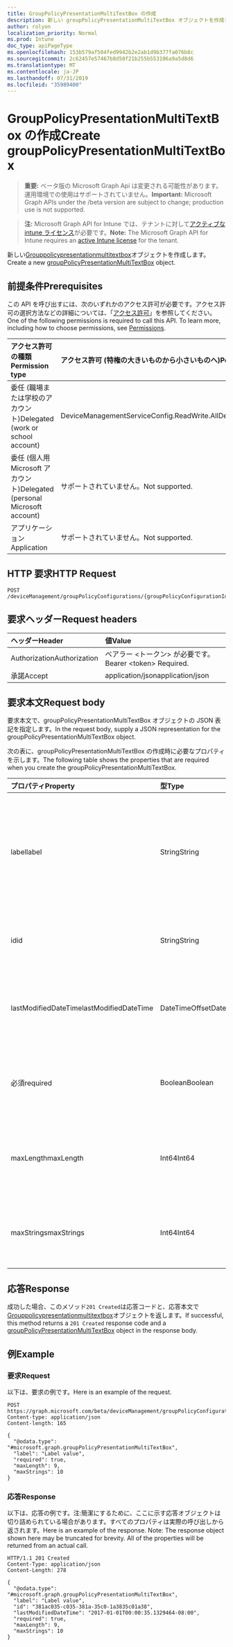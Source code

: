```yaml
---
title: GroupPolicyPresentationMultiTextBox の作成
description: 新しい groupPolicyPresentationMultiTextBox オブジェクトを作成します。
author: rolyon
localization_priority: Normal
ms.prod: Intune
doc_type: apiPageType
ms.openlocfilehash: 153b579af504fed9942b2e2ab1d9b377fa076b8c
ms.sourcegitcommit: 2c62457e57467b8d50f21b255b553106a9a5d8d6
ms.translationtype: MT
ms.contentlocale: ja-JP
ms.lasthandoff: 07/31/2019
ms.locfileid: "35989400"
---
```

# <a name="create-grouppolicypresentationmultitextbox"></a><span data-ttu-id="ead62-103">GroupPolicyPresentationMultiTextBox の作成</span><span class="sxs-lookup"><span data-stu-id="ead62-103">Create groupPolicyPresentationMultiTextBox</span></span>

> <span data-ttu-id="ead62-104">**重要:** ベータ版の Microsoft Graph Api は変更される可能性があります。運用環境での使用はサポートされていません。</span><span class="sxs-lookup"><span data-stu-id="ead62-104">**Important:** Microsoft Graph APIs under the /beta version are subject to change; production use is not supported.</span></span>

> <span data-ttu-id="ead62-105">**注:** Microsoft Graph API for Intune では、テナントに対して[アクティブな intune ライセンス](https://go.microsoft.com/fwlink/?linkid=839381)が必要です。</span><span class="sxs-lookup"><span data-stu-id="ead62-105">**Note:** The Microsoft Graph API for Intune requires an [active Intune license](https://go.microsoft.com/fwlink/?linkid=839381) for the tenant.</span></span>

<span data-ttu-id="ead62-106">新しい[Grouppolicypresentationmultitextbox](../resources/intune-grouppolicy-grouppolicypresentationmultitextbox.md)オブジェクトを作成します。</span><span class="sxs-lookup"><span data-stu-id="ead62-106">Create a new [groupPolicyPresentationMultiTextBox](../resources/intune-grouppolicy-grouppolicypresentationmultitextbox.md) object.</span></span>

## <a name="prerequisites"></a><span data-ttu-id="ead62-107">前提条件</span><span class="sxs-lookup"><span data-stu-id="ead62-107">Prerequisites</span></span>
<span data-ttu-id="ead62-p101">この API を呼び出すには、次のいずれかのアクセス許可が必要です。アクセス許可の選択方法などの詳細については、「[アクセス許可](/graph/permissions-reference)」を参照してください。</span><span class="sxs-lookup"><span data-stu-id="ead62-p101">One of the following permissions is required to call this API. To learn more, including how to choose permissions, see [Permissions](/graph/permissions-reference).</span></span>

|<span data-ttu-id="ead62-110">アクセス許可の種類</span><span class="sxs-lookup"><span data-stu-id="ead62-110">Permission type</span></span>|<span data-ttu-id="ead62-111">アクセス許可 (特権の大きいものから小さいものへ)</span><span class="sxs-lookup"><span data-stu-id="ead62-111">Permissions (from most to least privileged)</span></span>|
|:---|:---|
|<span data-ttu-id="ead62-112">委任 (職場または学校のアカウント)</span><span class="sxs-lookup"><span data-stu-id="ead62-112">Delegated (work or school account)</span></span>|<span data-ttu-id="ead62-113">DeviceManagementServiceConfig.ReadWrite.All</span><span class="sxs-lookup"><span data-stu-id="ead62-113">DeviceManagementServiceConfig.ReadWrite.All</span></span>|
|<span data-ttu-id="ead62-114">委任 (個人用 Microsoft アカウント)</span><span class="sxs-lookup"><span data-stu-id="ead62-114">Delegated (personal Microsoft account)</span></span>|<span data-ttu-id="ead62-115">サポートされていません。</span><span class="sxs-lookup"><span data-stu-id="ead62-115">Not supported.</span></span>|
|<span data-ttu-id="ead62-116">アプリケーション</span><span class="sxs-lookup"><span data-stu-id="ead62-116">Application</span></span>|<span data-ttu-id="ead62-117">サポートされていません。</span><span class="sxs-lookup"><span data-stu-id="ead62-117">Not supported.</span></span>|

## <a name="http-request"></a><span data-ttu-id="ead62-118">HTTP 要求</span><span class="sxs-lookup"><span data-stu-id="ead62-118">HTTP Request</span></span>
<!-- {
  "blockType": "ignored"
}
-->
``` http
POST /deviceManagement/groupPolicyConfigurations/{groupPolicyConfigurationId}/definitionValues/{groupPolicyDefinitionValueId}/presentationValues/{groupPolicyPresentationValueId}/presentation/definition/presentations
```

## <a name="request-headers"></a><span data-ttu-id="ead62-119">要求ヘッダー</span><span class="sxs-lookup"><span data-stu-id="ead62-119">Request headers</span></span>
|<span data-ttu-id="ead62-120">ヘッダー</span><span class="sxs-lookup"><span data-stu-id="ead62-120">Header</span></span>|<span data-ttu-id="ead62-121">値</span><span class="sxs-lookup"><span data-stu-id="ead62-121">Value</span></span>|
|:---|:---|
|<span data-ttu-id="ead62-122">Authorization</span><span class="sxs-lookup"><span data-stu-id="ead62-122">Authorization</span></span>|<span data-ttu-id="ead62-123">ベアラー &lt;トークン&gt; が必要です。</span><span class="sxs-lookup"><span data-stu-id="ead62-123">Bearer &lt;token&gt; Required.</span></span>|
|<span data-ttu-id="ead62-124">承諾</span><span class="sxs-lookup"><span data-stu-id="ead62-124">Accept</span></span>|<span data-ttu-id="ead62-125">application/json</span><span class="sxs-lookup"><span data-stu-id="ead62-125">application/json</span></span>|

## <a name="request-body"></a><span data-ttu-id="ead62-126">要求本文</span><span class="sxs-lookup"><span data-stu-id="ead62-126">Request body</span></span>
<span data-ttu-id="ead62-127">要求本文で、groupPolicyPresentationMultiTextBox オブジェクトの JSON 表記を指定します。</span><span class="sxs-lookup"><span data-stu-id="ead62-127">In the request body, supply a JSON representation for the groupPolicyPresentationMultiTextBox object.</span></span>

<span data-ttu-id="ead62-128">次の表に、groupPolicyPresentationMultiTextBox の作成時に必要なプロパティを示します。</span><span class="sxs-lookup"><span data-stu-id="ead62-128">The following table shows the properties that are required when you create the groupPolicyPresentationMultiTextBox.</span></span>

|<span data-ttu-id="ead62-129">プロパティ</span><span class="sxs-lookup"><span data-stu-id="ead62-129">Property</span></span>|<span data-ttu-id="ead62-130">型</span><span class="sxs-lookup"><span data-stu-id="ead62-130">Type</span></span>|<span data-ttu-id="ead62-131">説明</span><span class="sxs-lookup"><span data-stu-id="ead62-131">Description</span></span>|
|:---|:---|:---|
|<span data-ttu-id="ead62-132">label</span><span class="sxs-lookup"><span data-stu-id="ead62-132">label</span></span>|<span data-ttu-id="ead62-133">String</span><span class="sxs-lookup"><span data-stu-id="ead62-133">String</span></span>|<span data-ttu-id="ead62-134">任意のプレゼンテーションエンティティのローカライズされたテキストラベル。</span><span class="sxs-lookup"><span data-stu-id="ead62-134">Localized text label for any presentation entity.</span></span> <span data-ttu-id="ead62-135">既定値は空白です。</span><span class="sxs-lookup"><span data-stu-id="ead62-135">The default value is empty.</span></span> <span data-ttu-id="ead62-136">[GroupPolicyPresentation](../resources/intune-grouppolicy-grouppolicypresentation.md)から継承します。</span><span class="sxs-lookup"><span data-stu-id="ead62-136">Inherited from [groupPolicyPresentation](../resources/intune-grouppolicy-grouppolicypresentation.md)</span></span>|
|<span data-ttu-id="ead62-137">id</span><span class="sxs-lookup"><span data-stu-id="ead62-137">id</span></span>|<span data-ttu-id="ead62-138">String</span><span class="sxs-lookup"><span data-stu-id="ead62-138">String</span></span>|<span data-ttu-id="ead62-139">エンティティのキー。</span><span class="sxs-lookup"><span data-stu-id="ead62-139">Key of the entity.</span></span> <span data-ttu-id="ead62-140">[GroupPolicyPresentation](../resources/intune-grouppolicy-grouppolicypresentation.md)から継承します。</span><span class="sxs-lookup"><span data-stu-id="ead62-140">Inherited from [groupPolicyPresentation](../resources/intune-grouppolicy-grouppolicypresentation.md)</span></span>|
|<span data-ttu-id="ead62-141">lastModifiedDateTime</span><span class="sxs-lookup"><span data-stu-id="ead62-141">lastModifiedDateTime</span></span>|<span data-ttu-id="ead62-142">DateTimeOffset</span><span class="sxs-lookup"><span data-stu-id="ead62-142">DateTimeOffset</span></span>|<span data-ttu-id="ead62-143">エンティティが最後に変更された日付と時刻。</span><span class="sxs-lookup"><span data-stu-id="ead62-143">The date and time the entity was last modified.</span></span> <span data-ttu-id="ead62-144">[GroupPolicyPresentation](../resources/intune-grouppolicy-grouppolicypresentation.md)から継承します。</span><span class="sxs-lookup"><span data-stu-id="ead62-144">Inherited from [groupPolicyPresentation](../resources/intune-grouppolicy-grouppolicypresentation.md)</span></span>|
|<span data-ttu-id="ead62-145">必須</span><span class="sxs-lookup"><span data-stu-id="ead62-145">required</span></span>|<span data-ttu-id="ead62-146">Boolean</span><span class="sxs-lookup"><span data-stu-id="ead62-146">Boolean</span></span>|<span data-ttu-id="ead62-147">テキストボックスに値を入力する必要があります。</span><span class="sxs-lookup"><span data-stu-id="ead62-147">Requirement to enter a value in the text box.</span></span> <span data-ttu-id="ead62-148">既定値は False です。</span><span class="sxs-lookup"><span data-stu-id="ead62-148">Default value is false.</span></span>|
|<span data-ttu-id="ead62-149">maxLength</span><span class="sxs-lookup"><span data-stu-id="ead62-149">maxLength</span></span>|<span data-ttu-id="ead62-150">Int64</span><span class="sxs-lookup"><span data-stu-id="ead62-150">Int64</span></span>|<span data-ttu-id="ead62-151">テキストの最大文字数を指定する符号なし整数。</span><span class="sxs-lookup"><span data-stu-id="ead62-151">An unsigned integer that specifies the maximum number of text characters.</span></span> <span data-ttu-id="ead62-152">既定値は1023です。</span><span class="sxs-lookup"><span data-stu-id="ead62-152">Default value is 1023.</span></span>|
|<span data-ttu-id="ead62-153">maxStrings</span><span class="sxs-lookup"><span data-stu-id="ead62-153">maxStrings</span></span>|<span data-ttu-id="ead62-154">Int64</span><span class="sxs-lookup"><span data-stu-id="ead62-154">Int64</span></span>|<span data-ttu-id="ead62-155">文字列の最大数を指定する符号なし整数。</span><span class="sxs-lookup"><span data-stu-id="ead62-155">An unsigned integer that specifies the maximum number of strings.</span></span> <span data-ttu-id="ead62-156">既定値は 0 です。</span><span class="sxs-lookup"><span data-stu-id="ead62-156">Default value is 0.</span></span>|



## <a name="response"></a><span data-ttu-id="ead62-157">応答</span><span class="sxs-lookup"><span data-stu-id="ead62-157">Response</span></span>
<span data-ttu-id="ead62-158">成功した場合、このメソッド`201 Created`は応答コードと、応答本文で[Grouppolicypresentationmultitextbox](../resources/intune-grouppolicy-grouppolicypresentationmultitextbox.md)オブジェクトを返します。</span><span class="sxs-lookup"><span data-stu-id="ead62-158">If successful, this method returns a `201 Created` response code and a [groupPolicyPresentationMultiTextBox](../resources/intune-grouppolicy-grouppolicypresentationmultitextbox.md) object in the response body.</span></span>

## <a name="example"></a><span data-ttu-id="ead62-159">例</span><span class="sxs-lookup"><span data-stu-id="ead62-159">Example</span></span>

### <a name="request"></a><span data-ttu-id="ead62-160">要求</span><span class="sxs-lookup"><span data-stu-id="ead62-160">Request</span></span>
<span data-ttu-id="ead62-161">以下は、要求の例です。</span><span class="sxs-lookup"><span data-stu-id="ead62-161">Here is an example of the request.</span></span>
``` http
POST https://graph.microsoft.com/beta/deviceManagement/groupPolicyConfigurations/{groupPolicyConfigurationId}/definitionValues/{groupPolicyDefinitionValueId}/presentationValues/{groupPolicyPresentationValueId}/presentation/definition/presentations
Content-type: application/json
Content-length: 165

{
  "@odata.type": "#microsoft.graph.groupPolicyPresentationMultiTextBox",
  "label": "Label value",
  "required": true,
  "maxLength": 9,
  "maxStrings": 10
}
```

### <a name="response"></a><span data-ttu-id="ead62-162">応答</span><span class="sxs-lookup"><span data-stu-id="ead62-162">Response</span></span>
<span data-ttu-id="ead62-p108">以下は、応答の例です。注:簡潔にするために、ここに示す応答オブジェクトは切り詰められている場合があります。すべてのプロパティは実際の呼び出しから返されます。</span><span class="sxs-lookup"><span data-stu-id="ead62-p108">Here is an example of the response. Note: The response object shown here may be truncated for brevity. All of the properties will be returned from an actual call.</span></span>
``` http
HTTP/1.1 201 Created
Content-Type: application/json
Content-Length: 278

{
  "@odata.type": "#microsoft.graph.groupPolicyPresentationMultiTextBox",
  "label": "Label value",
  "id": "381ac035-c035-381a-35c0-1a3835c01a38",
  "lastModifiedDateTime": "2017-01-01T00:00:35.1329464-08:00",
  "required": true,
  "maxLength": 9,
  "maxStrings": 10
}
```





